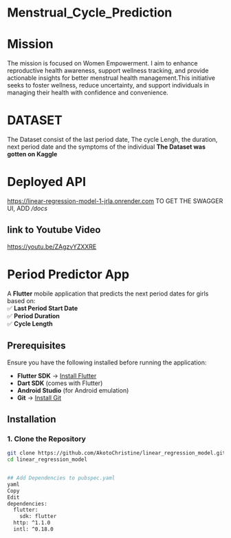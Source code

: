 # Menstrual_Cycle_Prediction

# Mission 
The mission is focused on Women Empowerment. I aim to enhance reproductive health awareness, support wellness tracking, and provide actionable insights for better menstrual health management.This initiative seeks to foster wellness, reduce uncertainty, and support individuals in managing their health with confidence and convenience.
# DATASET 
The Dataset consist of the last period date, The cycle Lengh, the duration, next period date  and the symptoms of the individual 
**The Dataset was gotten on Kaggle**
# Deployed API 
https://linear-regression-model-1-jrla.onrender.com
TO GET THE SWAGGER UI, ADD */docs*

## link to Youtube Video
https://youtu.be/ZAgzvYZXXRE

# Period Predictor App  

A **Flutter** mobile application that predicts the next period dates for girls based on:  
✅ **Last Period Start Date**  
✅ **Period Duration**  
✅ **Cycle Length**  

## Prerequisites  
Ensure you have the following installed before running the application:  

- **Flutter SDK** → [Install Flutter](https://flutter.dev/docs/get-started/install)  
- **Dart SDK** (comes with Flutter)  
- **Android Studio** (for Android emulation)  
- **Git** → [Install Git](https://git-scm.com/downloads)  

## Installation  

### 1. Clone the Repository  
```bash
git clone https://github.com/AkotoChristine/linear_regression_model.git
cd linear_regression_model


## Add Dependencies to pubspec.yaml
yaml
Copy
Edit
dependencies:
  flutter:
    sdk: flutter
  http: ^1.1.0
  intl: ^0.18.0
